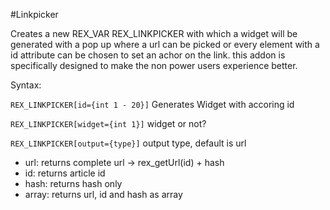 #Linkpicker

Creates a new REX_VAR REX_LINKPICKER with which a widget will be generated with a pop up where a url can be picked or every element with a id attribute can be chosen  to set an achor on the link. this addon is specifically designed to make the non power users experience better.

Syntax:

`REX_LINKPICKER[id={int 1 - 20}]` Generates Widget with accoring id

`REX_LINKPICKER[widget={int 1}]` widget or not?

`REX_LINKPICKER[output={type}]` output type, default is url
 * url: returns complete url -> rex_getUrl(id) + hash
 * id: returns article id
 * hash: returns hash only
 * array: returns url, id and hash as array